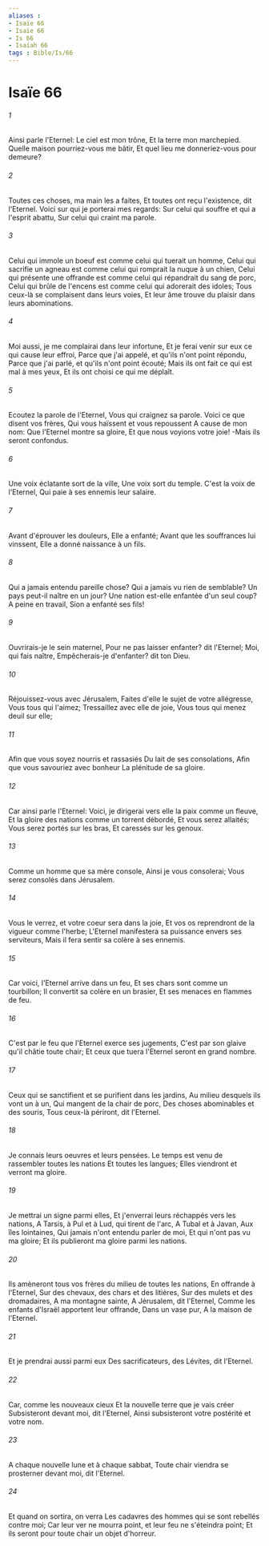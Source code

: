 ```yaml
---
aliases : 
- Isaïe 66
- Isaïe 66
- Is 66
- Isaiah 66
tags : Bible/Is/66
---
```


# Isaïe 66

###### 1
Ainsi parle l'Eternel: Le ciel est mon trône, Et la terre mon marchepied. Quelle maison pourriez-vous me bâtir, Et quel lieu me donneriez-vous pour demeure?
###### 2
Toutes ces choses, ma main les a faites, Et toutes ont reçu l'existence, dit l'Eternel. Voici sur qui je porterai mes regards: Sur celui qui souffre et qui a l'esprit abattu, Sur celui qui craint ma parole.
###### 3
Celui qui immole un boeuf est comme celui qui tuerait un homme, Celui qui sacrifie un agneau est comme celui qui romprait la nuque à un chien, Celui qui présente une offrande est comme celui qui répandrait du sang de porc, Celui qui brûle de l'encens est comme celui qui adorerait des idoles; Tous ceux-là se complaisent dans leurs voies, Et leur âme trouve du plaisir dans leurs abominations.
###### 4
Moi aussi, je me complairai dans leur infortune, Et je ferai venir sur eux ce qui cause leur effroi, Parce que j'ai appelé, et qu'ils n'ont point répondu, Parce que j'ai parlé, et qu'ils n'ont point écouté; Mais ils ont fait ce qui est mal à mes yeux, Et ils ont choisi ce qui me déplaît.
###### 5
Ecoutez la parole de l'Eternel, Vous qui craignez sa parole. Voici ce que disent vos frères, Qui vous haïssent et vous repoussent A cause de mon nom: Que l'Eternel montre sa gloire, Et que nous voyions votre joie! -Mais ils seront confondus.
###### 6
Une voix éclatante sort de la ville, Une voix sort du temple. C'est la voix de l'Eternel, Qui paie à ses ennemis leur salaire.
###### 7
Avant d'éprouver les douleurs, Elle a enfanté; Avant que les souffrances lui vinssent, Elle a donné naissance à un fils.
###### 8
Qui a jamais entendu pareille chose? Qui a jamais vu rien de semblable? Un pays peut-il naître en un jour? Une nation est-elle enfantée d'un seul coup? A peine en travail, Sion a enfanté ses fils!
###### 9
Ouvrirais-je le sein maternel, Pour ne pas laisser enfanter? dit l'Eternel; Moi, qui fais naître, Empêcherais-je d'enfanter? dit ton Dieu.
###### 10
Réjouissez-vous avec Jérusalem, Faites d'elle le sujet de votre allégresse, Vous tous qui l'aimez; Tressaillez avec elle de joie, Vous tous qui menez deuil sur elle;
###### 11
Afin que vous soyez nourris et rassasiés Du lait de ses consolations, Afin que vous savouriez avec bonheur La plénitude de sa gloire.
###### 12
Car ainsi parle l'Eternel: Voici, je dirigerai vers elle la paix comme un fleuve, Et la gloire des nations comme un torrent débordé, Et vous serez allaités; Vous serez portés sur les bras, Et caressés sur les genoux.
###### 13
Comme un homme que sa mère console, Ainsi je vous consolerai; Vous serez consolés dans Jérusalem.
###### 14
Vous le verrez, et votre coeur sera dans la joie, Et vos os reprendront de la vigueur comme l'herbe; L'Eternel manifestera sa puissance envers ses serviteurs, Mais il fera sentir sa colère à ses ennemis.
###### 15
Car voici, l'Eternel arrive dans un feu, Et ses chars sont comme un tourbillon; Il convertit sa colère en un brasier, Et ses menaces en flammes de feu.
###### 16
C'est par le feu que l'Eternel exerce ses jugements, C'est par son glaive qu'il châtie toute chair; Et ceux que tuera l'Eternel seront en grand nombre.
###### 17
Ceux qui se sanctifient et se purifient dans les jardins, Au milieu desquels ils vont un à un, Qui mangent de la chair de porc, Des choses abominables et des souris, Tous ceux-là périront, dit l'Eternel.
###### 18
Je connais leurs oeuvres et leurs pensées. Le temps est venu de rassembler toutes les nations Et toutes les langues; Elles viendront et verront ma gloire.
###### 19
Je mettrai un signe parmi elles, Et j'enverrai leurs réchappés vers les nations, A Tarsis, à Pul et à Lud, qui tirent de l'arc, A Tubal et à Javan, Aux îles lointaines, Qui jamais n'ont entendu parler de moi, Et qui n'ont pas vu ma gloire; Et ils publieront ma gloire parmi les nations.
###### 20
Ils amèneront tous vos frères du milieu de toutes les nations, En offrande à l'Eternel, Sur des chevaux, des chars et des litières, Sur des mulets et des dromadaires, A ma montagne sainte, A Jérusalem, dit l'Eternel, Comme les enfants d'Israël apportent leur offrande, Dans un vase pur, A la maison de l'Eternel.
###### 21
Et je prendrai aussi parmi eux Des sacrificateurs, des Lévites, dit l'Eternel.
###### 22
Car, comme les nouveaux cieux Et la nouvelle terre que je vais créer Subsisteront devant moi, dit l'Eternel, Ainsi subsisteront votre postérité et votre nom.
###### 23
A chaque nouvelle lune et à chaque sabbat, Toute chair viendra se prosterner devant moi, dit l'Eternel.
###### 24
Et quand on sortira, on verra Les cadavres des hommes qui se sont rebellés contre moi; Car leur ver ne mourra point, et leur feu ne s'éteindra point; Et ils seront pour toute chair un objet d'horreur.
